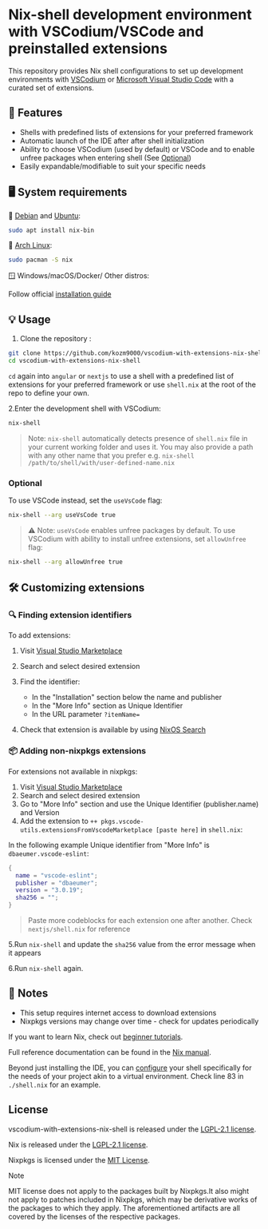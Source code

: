 # Nix-shell development environment with VSCodium/VSCode and preinstalled extensions

This repository provides Nix shell configurations to set up development environments with [VSCodium](https://vscodium.com/) or [Microsoft Visual Studio Code](https://code.visualstudio.com/) with a curated set of extensions.

## 🚀 Features

- Shells with predefined lists of extensions for your preferred framework
- Automatic launch of the IDE after after shell initialization
- Ability to choose VSCodium (used by default) or VSCode and to enable unfree packages when entering shell (See [Optional](#optional))
- Easily expandable/modifiable to suit your specific needs

## 🖥️ System requirements

🐧 [Debian](https://packages.debian.org/trixie/nix-bin) and [Ubuntu](https://packages.ubuntu.com/noble/nix-bin):

```bash
sudo apt install nix-bin
```

🐧 [Arch Linux](https://archlinux.org/packages/extra/x86_64/nix/):

```bash
sudo pacman -S nix
```

🪟 Windows/macOS/Docker/ Other distros:

Follow official [installation guide](https://nix.dev/install-nix)

## 💡 Usage

1. Clone the repository :

```bash
git clone https://github.com/kozm9000/vscodium-with-extensions-nix-shell.git
cd vscodium-with-extensions-nix-shell
```

`cd` again into `angular` or `nextjs` to use a shell with a predefined list of extensions for your preferred framework or use `shell.nix` at the root of the repo to define your own.

2.Enter the development shell with VSCodium:

```bash
nix-shell
```

> Note: `nix-shell` automatically detects presence of `shell.nix` file in your current working folder and uses it.
> You may also provide a path with any other name that you prefer e.g. `nix-shell /path/to/shell/with/user-defined-name.nix`

### Optional

To use VSCode instead, set the `useVsCode` flag:

```bash
nix-shell --arg useVsCode true
```

> ⚠️ Note: `useVsCode` enables unfree packages by default. To use VSCodium with ability to install unfree extensions, set `allowUnfree` flag:

```bash
nix-shell --arg allowUnfree true
```

## 🛠️ Customizing extensions

### 🔍 Finding extension identifiers

To add extensions:

1. Visit [Visual Studio Marketplace](https://marketplace.visualstudio.com/)

2. Search and select desired extension

3. Find the identifier:
   
   - In the "Installation" section below the name and publisher
   - In the "More Info" section as Unique Identifier
   - In the URL parameter `?itemName=`

4. Check that extension is available by using [NixOS Search](https://search.nixos.org/packages)

### 📦 Adding non-nixpkgs extensions

For extensions not available in nixpkgs:

1. Visit [Visual Studio Marketplace](https://marketplace.visualstudio.com/)
2. Search and select desired extension
3. Go to "More Info" section and use the Unique Identifier (publisher.name) and Version
4. Add the extension to `++ pkgs.vscode-utils.extensionsFromVscodeMarketplace [paste here]` in `shell.nix`:

In the following example Unique identifier from "More Info" is `dbaeumer.vscode-eslint`:

```nix
{
  name = "vscode-eslint";
  publisher = "dbaeumer";
  version = "3.0.19";
  sha256 = "";
}
```

> Paste more codeblocks for each extension one after another. Check `nextjs/shell.nix` for reference

5.Run `nix-shell` and update the `sha256` value from the error message when it appears

6.Run `nix-shell` again.

## 📌 Notes

- This setup requires internet access to download extensions
- Nixpkgs versions may change over time - check for updates periodically

If you want to learn Nix, check out [beginner tutorials](https://nix.dev/tutorials/first-steps).

Full reference documentation can be found in the [Nix manual](https://nix.dev/reference/nix-manual).

Beyond just installing the IDE, you can [configure](https://nixos.wiki/wiki/Development_environment_with_nix-shell) your shell specifically for the needs of your project akin to a virtual environment. Check line 83 in `./shell.nix` for an example.

## License

vscodium-with-extensions-nix-shell is released under the [LGPL-2.1 license](COPYING).

Nix is released under the [LGPL-2.1 license](COPYING).

Nixpkgs is licensed under the [MIT License](LICENCE-MIT).

> [!Note]
> MIT license does not apply to the packages built by Nixpkgs.It also might not apply to patches included in Nixpkgs, which may be derivative works of the packages to which they apply. The aforementioned artifacts are all covered by the licenses of the respective packages.
